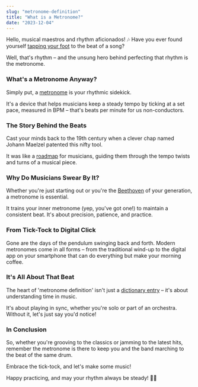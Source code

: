 ```yaml
---
slug: "metronome-definition"
title: "What is a Metronome?"
date: "2023-12-04"
---
```


Hello, musical maestros and rhythm aficionados! 🎶 Have you ever found yourself [tapping your foot](https://en.wikipedia.org/wiki/Rhythm) to the beat of a song? 

Well, that's rhythm – and the unsung hero behind perfecting that rhythm is the metronome.

### What's a Metronome Anyway?
Simply put, a [metronome](https://en.wikipedia.org/wiki/Metronome) is your rhythmic sidekick. 

It's a device that helps musicians keep a steady tempo by ticking at a set pace, measured in BPM – that's beats per minute for us non-conductors.

### The Story Behind the Beats
Cast your minds back to the 19th century when a clever chap named Johann Maelzel patented this nifty tool. 

It was like a [roadmap](https://guarnerihall.org/a-brief-history-of-the-mechanical-metronome/) for musicians, guiding them through the tempo twists and turns of a musical piece.

### Why Do Musicians Swear By It?
Whether you're just starting out or you're the [Beethoven](https://www.youtube.com/watch?v=0ouMaLRth-s) of your generation, a metronome is essential. 

It trains your inner metronome (yep, you've got one!) to maintain a consistent beat. It's about precision, patience, and practice.

### From Tick-Tock to Digital Click
Gone are the days of the pendulum swinging back and forth. Modern metronomes come in all forms – from the traditional wind-up to the digital app on your smartphone that can do everything but make your morning coffee.

### It's All About That Beat
The heart of 'metronome definition' isn't just a [dictionary entry](https://www.merriam-webster.com/dictionary/metronome) – it's about understanding time in music. 

It's about playing in sync, whether you're solo or part of an orchestra. Without it, let's just say you'd notice!

### In Conclusion
So, whether you're grooving to the classics or jamming to the latest hits, remember the metronome is there to keep you and the band marching to the beat of the same drum. 

Embrace the tick-tock, and let's make some music!

Happy practicing, and may your rhythm always be steady! 👋🎵
